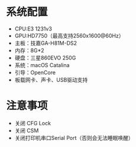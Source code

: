 # 系统配置
- CPU:E3 1231v3
- GPU:HD7750（最高支持2560x1600@60Hz）
- 主板：技嘉GA-H81M-DS2
- 内存：8G*2
- 硬盘：三星860EVO 250G
- 系统：macOS Catalina
- 引导：OpenCore
- 板载网卡、声卡、USB驱动支持
# 注意事项
- 关闭 CFG Lock
- 关闭 CSM
- 关闭打印机串口Serial Port（否则会无法睡眠唤醒）
